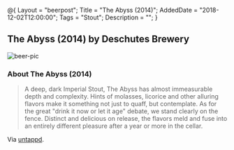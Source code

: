 @{
 Layout = "beerpost";
 Title = "The Abyss (2014)";
 AddedDate = "2018-12-02T12:00:00";
 Tags = "Stout";
 Description = "";
 }


## The Abyss (2014) by Deschutes Brewery

![beer-pic]

### About The Abyss (2014)

> A deep, dark Imperial Stout, The Abyss has almost immeasurable depth and complexity. Hints of molasses, licorice and other alluring flavors make it something not just to quaff, but contemplate.
As for the great "drink it now or let it age" debate, we stand clearly on the fence. Distinct and delicious on release, the flavors meld and fuse into an entirely different pleasure after a year or more in the cellar.

Via [untappd][untappd-url].

[untappd-url]: <https://untappd.com/b/deschutes-brewery-the-abyss-2014/876132>
[beer-pic]: https://jasonpowley.com/assets/img/2018-12-02-the-abyss-2014.jpeg "The Abyss (2014) by Deschutes Brewery"
